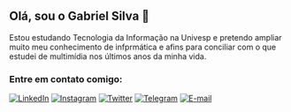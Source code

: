 ## Olá, sou o Gabriel Silva 👋
Estou estudando Tecnologia da Informação na Univesp e pretendo ampliar muito meu conhecimento de infprmática e afins para conciliar com o que estudei de multimídia nos últimos anos da minha vida.

### Entre em contato comigo:

 [![LinkedIn](https://img.shields.io/badge/LinkedIn-0077B5?style=for-the-badge&logo=linkedin&logoColor=white)](https://www.linkedin.com/in/ogabriels/)
 [![Instagram](https://img.shields.io/badge/Instagram-E4405F?style=for-the-badge&logo=instagram&logoColor=white)](https://www.instagram.com/o_gabriel.s/)
 [![Twitter](https://img.shields.io/badge/Twitter-1DA1F2?style=for-the-badge&logo=twitter&logoColor=white)](https://twitter.com/ogabriels2)
 [![Telegram](https://img.shields.io/badge/Telegram-2CA5E0?style=for-the-badge&logo=telegram&logoColor=white)](https://t.me/ogabriels/)
 [![E-mail](https://camo.githubusercontent.com/9416eebd26dd4108d673d22544a8218f70bd3d17fe8b4e98b850ef5fc8b6ce29/68747470733a2f2f696d672e736869656c64732e696f2f62616467652f2d456d61696c2d2532333333333f7374796c653d666f722d7468652d6261646765266c6f676f3d676d61696c266c6f676f436f6c6f723d7768697465)](gabalarcadsmoreira2016@gmail.com)
